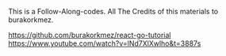 This is a Follow-Along-codes.
All The Credits of this materials to burakorkmez.

https://github.com/burakorkmez/react-go-tutorial
https://www.youtube.com/watch?v=lNd7XlXwlho&t=3887s
